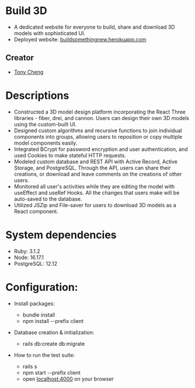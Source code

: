 # Build 3D

- A dedicated website for everyone to build, share and download 3D models with sophisticated UI.
- Deployed website: [buildsomethingnew.herokuapp.com](https://buildsomethingnew.herokuapp.com/)

## Creator

- [Tony Cheng](https://github.com/TLCheng11)

# Descriptions

- Constructed a 3D model design platform incorporating the React Three libraries - fiber, drei, and cannon. Users can design their own 3D models using the custom-built UI.
- Designed custom algorithms and recursive functions to join individual components into groups, allowing users to reposition or copy multiple model components easily.
- Integrated BCrypt for password encryption and user authentication, and used Cookies to make stateful HTTP requests.
- Modeled custom database and REST API with Active Record, Active Storage, and PostgreSQL. Through the API, users can share their creations, or download and leave comments on the creations of other users.
- Monitored all user's activities while they are editing the model with useEffect and useRef Hooks. All the changes that users make will be auto-saved to the database.
- Utilized JSZip and File-saver for users to download 3D models as a React component.


# System dependencies

- Ruby: 3.1.2
- Node: 16.17.1
- PostgreSQL: 12.12

# Configuration:

- Install packages:

  - bundle install
  - npm install --prefix client

- Database creation & initialization:

  - rails db:create db:migrate

- How to run the test suite:
  - rails s
  - npm start --prefix client
  - open [localhost:4000](http://localhost:4000/) on your browser
